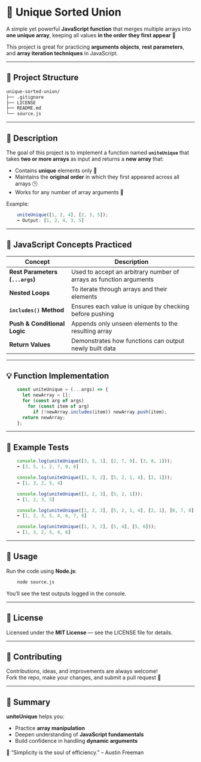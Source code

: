 # 🔗 Unique Sorted Union

A simple yet powerful **JavaScript function** that merges multiple arrays into **one unique array**, keeping all values **in the order they first appear** 🧩  

This project is great for practicing **arguments objects**, **rest parameters**, and **array iteration techniques** in JavaScript.

---

## 📁 Project Structure
```bash
unique-sorted-union/
├── .gitignore
├── LICENSE
├── README.md
└── source.js
```

---

## 🚀 Description

The goal of this project is to implement a function named **`uniteUnique`** that takes **two or more arrays** as input and returns a **new array** that:

- Contains **unique** elements only 🧮  
- Maintains the **original order** in which they first appeared across all arrays 🕒  
- Works for any number of array arguments 🎯  

Example:
```js
    uniteUnique([1, 2, 4], [2, 3, 5]);
    ➡️ Output: [1, 2, 4, 3, 5]
```
---

## 🧠 JavaScript Concepts Practiced

| Concept | Description |
|----------|--------------|
| **Rest Parameters (`...args`)** | Used to accept an arbitrary number of arrays as function arguments |
| **Nested Loops** | To iterate through arrays and their elements |
| **`includes()` Method** | Ensures each value is unique by checking before pushing |
| **Push & Conditional Logic** | Appends only unseen elements to the resulting array |
| **Return Values** | Demonstrates how functions can output newly built data |

---

## 💡 Function Implementation
```js
    const uniteUnique = (...args) => {
      let newArray = [];
      for (const arg of args)
        for (const item of arg)
          if (!newArray.includes(item)) newArray.push(item);
      return newArray;
    };
```
---

## 🧪 Example Tests
```js
    console.log(uniteUnique([3, 5, 1], [2, 7, 9], [3, 8, 1]));
    ➡️ [3, 5, 1, 2, 7, 9, 8]

    console.log(uniteUnique([1, 3, 2], [5, 2, 1, 4], [2, 1]));
    ➡️ [1, 3, 2, 5, 4]

    console.log(uniteUnique([1, 2, 3], [5, 2, 1]));
    ➡️ [1, 2, 3, 5]

    console.log(uniteUnique([1, 2, 3], [5, 2, 1, 4], [2, 1], [6, 7, 8]));
    ➡️ [1, 2, 3, 5, 4, 6, 7, 8]

    console.log(uniteUnique([1, 3, 2], [5, 4], [5, 6]));
    ➡️ [1, 3, 2, 5, 4, 6]
```
---

## 🧩 Usage

Run the code using **Node.js**:
```bash
    node source.js
```
You’ll see the test outputs logged in the console.

---

## 📜 License

Licensed under the **MIT License** — see the LICENSE file for details.

---

## 💬 Contributing

Contributions, ideas, and improvements are always welcome!  
Fork the repo, make your changes, and submit a pull request 🚀

---

## 🧭 Summary

**uniteUnique** helps you:
- Practice **array manipulation**
- Deepen understanding of **JavaScript fundamentals**
- Build confidence in handling **dynamic arguments**

💪 “Simplicity is the soul of efficiency.” – Austin Freeman
